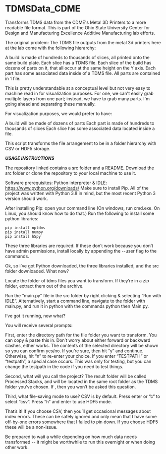 # TDMSData_CDME
Transforms TDMS data from the CDME's Metal 3D Printers to a more readable file format. This is part of the Ohio State University Center for Design and Manufacturing Excellence Additive Manufacturing lab efforts.

The original problem: The TDMS file outputs from the metal 3d printers here at the lab come with the following hierarchy:

A build is made of hundreds to thousands of slices, all printed onto the same build plate. Each slice has a TDMS file.
    Each slice of the build has dozens of parts on it, that all occur at the same height on the Y axis. 
        Each part has some associated data inside of a TDMS file. All parts are contained in 1 file.
    
This is pretty understandable at a conceptual level but not very easy to machine read in for visualization purposes.
For one, we can't easily grab multiple layers from one part; instead, we have to grab many parts.
I'm going ahead and separating these manually.

For visualization purposes, we would prefer to have:

A build will be made of dozens of parts
  Each part is made of hundreds to thousands of slices
    Each slice has some associated data located inside a file.
    
This script transforms the file arrangement to be in a folder hierarchy with CSV or HDF5 storage.

***USAGE INSTRUCTIONS***

The repository linked contains a src folder and a README. Download the src folder or clone the repository to your local machine to use it.

Software prerequisites: 
    Python interpreter & IDLE: https://www.python.org/downloads/
        Make sure to install Pip. 
All of the project was written with Python 3.8 in mind, but the most recent Python 3 version should work.
    
After installing Pip: open your command line (On windows, run cmd.exe. On Linux, you should know how to do that.)
    Run the following to install some python libraries:

    pip install nptdms
    pip install numpy
    pip install h5py

These three libraries are required. If these don’t work because you don’t have admin permissions, install locally by appending the --user flag to the commands.

Ok, so I’ve got Python downloaded, the three libraries installed, and the src folder downloaded. What now?

Locate the folder of tdms files you want to transform. If they’re in a zip folder, extract them out of the archive.

Run the “main.py” file in the src folder by right clicking & selecting “Run with IDLE”. Alternatively, start a command line, navigate to the folder with main.py, and run it in python with the commands python then Main.py.

I’ve got it running, now what?

You will receive several prompts:
    
First, enter the directory path for the file folder you want to transform. You can copy & paste this in. Don’t worry about either forward or backward slashes, either works.
        The contents of the selected directory will be shown so you can confirm yes/no.
        If you’re sure, then hit “y” and continue. Otherwise, hit “n” to re-enter your choice.
If you enter “TESTPATH” or “testpath”, a special case occurs. This was only for testing, but you can change the testpath in the code if you need to test things.



Second, what will you call the project? 
The result folder will be called <project name> Processed Stacks, and will be located in the same root folder as the TDMS folder you’ve chosen.
If <testpath>, then you won’t be asked this question.

Third, what file-saving mode to use?
    CSV is by default. Press enter or “c” to select “csv”.
    Press “h” and enter to use HDF5 mode. 

That’s it! If you choose CSV, then you’ll get occasional messages about index errors. These can be safely ignored and only mean that I have some off-by-one errors somewhere that I failed to pin down.
If you choose HDF5 these will be a non-issue.

Be prepared to wait a while depending on how much data needs transformed -- it might be worthwhile to run this overnight or when doing other work.   
